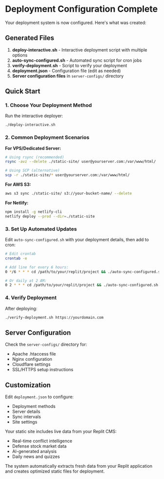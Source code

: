 # Deployment Configuration Complete

Your deployment system is now configured. Here's what was created:

## Generated Files

1. **deploy-interactive.sh** - Interactive deployment script with multiple options
2. **auto-sync-configured.sh** - Automated sync script for cron jobs
3. **verify-deployment.sh** - Script to verify your deployment
4. **deployment.json** - Configuration file (edit as needed)
5. **Server configuration files** in `server-configs/` directory

## Quick Start

### 1. Choose Your Deployment Method

Run the interactive deployer:
```bash
./deploy-interactive.sh
```

### 2. Common Deployment Scenarios

**For VPS/Dedicated Server:**
```bash
# Using rsync (recommended)
rsync -avz --delete ./static-site/ user@yourserver.com:/var/www/html/

# Using SCP (alternative)
scp -r ./static-site/* user@yourserver.com:/var/www/html/
```

**For AWS S3:**
```bash
aws s3 sync ./static-site/ s3://your-bucket-name/ --delete
```

**For Netlify:**
```bash
npm install -g netlify-cli
netlify deploy --prod --dir=./static-site
```

### 3. Set Up Automated Updates

Edit `auto-sync-configured.sh` with your deployment details, then add to cron:
```bash
# Edit crontab
crontab -e

# Add line for every 6 hours:
0 */6 * * * cd /path/to/your/replit/project && ./auto-sync-configured.sh

# Or daily at 2 AM:
0 2 * * * cd /path/to/your/replit/project && ./auto-sync-configured.sh
```

### 4. Verify Deployment

After deploying:
```bash
./verify-deployment.sh https://yourdomain.com
```

## Server Configuration

Check the `server-configs/` directory for:
- Apache .htaccess file
- Nginx configuration
- Cloudflare settings
- SSL/HTTPS setup instructions

## Customization

Edit `deployment.json` to configure:
- Deployment methods
- Server details
- Sync intervals
- Site settings

Your static site includes live data from your Replit CMS:
- Real-time conflict intelligence
- Defense stock market data
- AI-generated analysis
- Daily news and quizzes

The system automatically extracts fresh data from your Replit application and creates optimized static files for deployment.